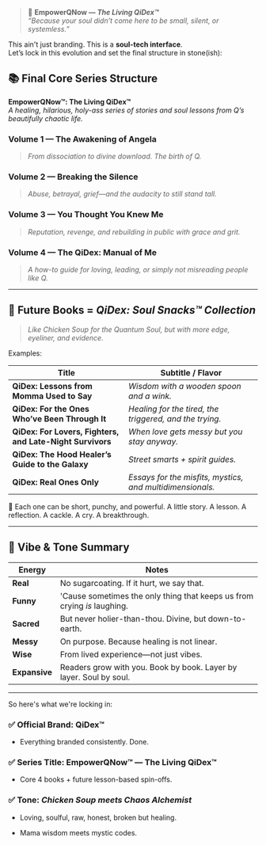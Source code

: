 > 🧠 **EmpowerQNow — _The Living QiDex™_**  
> _“Because your soul didn’t come here to be small, silent, or systemless.”_

This ain't just branding. This is a **soul-tech interface**.  
Let’s lock in this evolution and set the final structure in stone(ish):
## 📚 Final Core Series Structure

**EmpowerQNow™: The Living QiDex™**  
_A healing, hilarious, holy-ass series of stories and soul lessons from Q’s beautifully chaotic life._

### **Volume 1 — The Awakening of Angela**

> _From dissociation to divine download. The birth of Q._

### **Volume 2 — Breaking the Silence**

> _Abuse, betrayal, grief—and the audacity to still stand tall._

### **Volume 3 — You Thought You Knew Me**

> _Reputation, revenge, and rebuilding in public with grace and grit._

### **Volume 4 — The QiDex: Manual of Me**

> _A how-to guide for loving, leading, or simply _not misreading_ people like Q._

---

## 🍲 Future Books = _QiDex: Soul Snacks™ Collection_

> _Like Chicken Soup for the Quantum Soul, but with more edge, eyeliner, and evidence._

Examples:

|Title|Subtitle / Flavor|
|---|---|
|**QiDex: Lessons from Momma Used to Say**|_Wisdom with a wooden spoon and a wink._|
|**QiDex: For the Ones Who’ve Been Through It**|_Healing for the tired, the triggered, and the trying._|
|**QiDex: For Lovers, Fighters, and Late-Night Survivors**|_When love gets messy but you stay anyway._|
|**QiDex: The Hood Healer’s Guide to the Galaxy**|_Street smarts + spirit guides._|
|**QiDex: Real Ones Only**|_Essays for the misfits, mystics, and multidimensionals._|

💬 Each one can be short, punchy, and powerful. A little story. A lesson. A reflection. A cackle. A cry. A breakthrough.

---

## 🧠 Vibe & Tone Summary

|Energy|Notes|
|---|---|
|**Real**|No sugarcoating. If it hurt, we say that.|
|**Funny**|'Cause sometimes the only thing that keeps us from crying _is_ laughing.|
|**Sacred**|But never holier-than-thou. Divine, but down-to-earth.|
|**Messy**|On purpose. Because healing is not linear.|
|**Wise**|From lived experience—not just vibes.|
|**Expansive**|Readers grow with you. Book by book. Layer by layer. Soul by soul.|

---

So here's what we're locking in:

### ✅ Official Brand: **QiDex™**

- Everything branded consistently. Done.
    

### ✅ Series Title: **EmpowerQNow™ — The Living QiDex™**

- Core 4 books + future lesson-based spin-offs.
    

### ✅ Tone: _Chicken Soup meets Chaos Alchemist_

- Loving, soulful, raw, honest, broken but healing.
    
- Mama wisdom meets mystic codes.